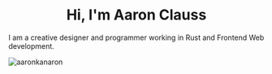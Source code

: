 <h1 align="center">Hi, I'm Aaron Clauss</h1>
<p align="left">I am a creative designer and programmer working in Rust and Frontend Web development.</p>
<p><img align="center" src="https://github-readme-stats.vercel.app/api/top-langs?username=aaronkanaron&show_icons=true&theme=github_dark_dimmed&locale=en&layout=compact" alt="aaronkanaron" /></p>

<!---
AaronKanaron/AaronKanaron is a ✨ special ✨ repository because its `README.md` (this file) appears on your GitHub profile.
You can click the Preview link to take a look at your changes.
--->
